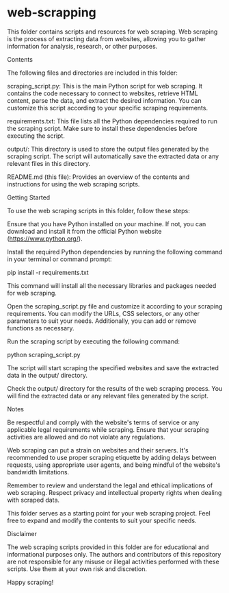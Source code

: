 # web-scrapping

This folder contains scripts and resources for web scraping. Web scraping is the process of extracting data from websites, allowing you to gather information for analysis, research, or other purposes.


Contents


The following files and directories are included in this folder:

scraping_script.py: This is the main Python script for web scraping. It contains the code necessary to connect to websites, retrieve HTML content, parse the data, and extract the desired information. You can customize this script according to your specific scraping requirements.

requirements.txt: This file lists all the Python dependencies required to run the scraping script. Make sure to install these dependencies before executing the script.

output/: This directory is used to store the output files generated by the scraping script. The script will automatically save the extracted data or any relevant files in this directory.

README.md (this file): Provides an overview of the contents and instructions for using the web scraping scripts.

Getting Started


To use the web scraping scripts in this folder, follow these steps:

Ensure that you have Python installed on your machine. If not, you can download and install it from the official Python website (https://www.python.org/).

Install the required Python dependencies by running the following command in your terminal or command prompt:


pip install -r requirements.txt

This command will install all the necessary libraries and packages needed for web scraping.

Open the scraping_script.py file and customize it according to your scraping requirements. You can modify the URLs, CSS selectors, or any other parameters to suit your needs. Additionally, you can add or remove functions as necessary.

Run the scraping script by executing the following command:


python scraping_script.py


The script will start scraping the specified websites and save the extracted data in the output/ directory.

Check the output/ directory for the results of the web scraping process. You will find the extracted data or any relevant files generated by the script.

Notes

Be respectful and comply with the website's terms of service or any applicable legal requirements while scraping. Ensure that your scraping activities are allowed and do not violate any regulations.

Web scraping can put a strain on websites and their servers. It's recommended to use proper scraping etiquette by adding delays between requests, using appropriate user agents, and being mindful of the website's bandwidth limitations.

Remember to review and understand the legal and ethical implications of web scraping. Respect privacy and intellectual property rights when dealing with scraped data.

This folder serves as a starting point for your web scraping project. Feel free to expand and modify the contents to suit your specific needs.

Disclaimer

The web scraping scripts provided in this folder are for educational and informational purposes only. The authors and contributors of this repository are not responsible for any misuse or illegal activities performed with these scripts. Use them at your own risk and discretion.

Happy scraping!
